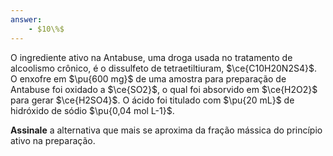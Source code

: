 ```yaml
---
answer:
    - $10\%$
---
```


O ingrediente ativo na Antabuse, uma droga usada no tratamento de alcoolismo crônico, é o dissulfeto de tetraetiltiuram, $\ce{C10H20N2S4}$. O enxofre em $\pu{600 mg}$ de uma amostra para preparação de Antabuse foi oxidado a $\ce{SO2}$, o qual foi absorvido em $\ce{H2O2}$ para gerar $\ce{H2SO4}$. O ácido foi titulado com $\pu{20 mL}$ de hidróxido de sódio $\pu{0,04 mol L-1}$. 

**Assinale** a alternativa que mais se aproxima da fração mássica do princípio ativo na preparação.

